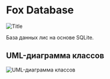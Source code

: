 # Fox Database

![Title](https://github.com/Lisoferma/FoxDataBase/assets/115818156/21062d07-cbba-43d8-88f7-9abfcd50dcbe "Лисы")

База данных лис на основе SQLite.

## UML-диаграмма классов
![UML-диаграмма классов](https://github.com/Lisoferma/FoxDataBase/assets/115818156/faca4752-35fd-4689-9aa5-4d2c6c557a62 "UML-диаграмма классов")

